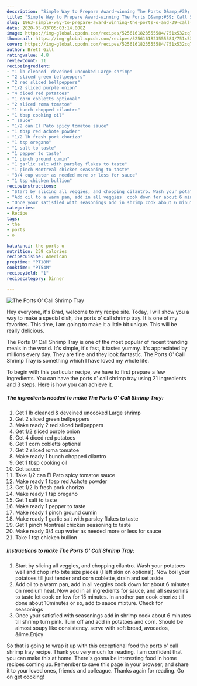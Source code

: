 ```yaml
---
description: "Simple Way to Prepare Award-winning The Ports O&amp;#39; Call Shrimp Tray"
title: "Simple Way to Prepare Award-winning The Ports O&amp;#39; Call Shrimp Tray"
slug: 1963-simple-way-to-prepare-award-winning-the-ports-o-and-39-call-shrimp-tray
date: 2020-05-03T05:03:14.008Z
image: https://img-global.cpcdn.com/recipes/5256161823555584/751x532cq70/the-ports-o-call-shrimp-tray-recipe-main-photo.jpg
thumbnail: https://img-global.cpcdn.com/recipes/5256161823555584/751x532cq70/the-ports-o-call-shrimp-tray-recipe-main-photo.jpg
cover: https://img-global.cpcdn.com/recipes/5256161823555584/751x532cq70/the-ports-o-call-shrimp-tray-recipe-main-photo.jpg
author: Brett Gill
ratingvalue: 4.8
reviewcount: 11
recipeingredient:
- "1 lb cleaned  deveined uncooked Large shrimp"
- "2 sliced green bellpeppers"
- "2 red sliced bellpeppers"
- "1/2 sliced purple onion"
- "4 diced red potatoes"
- "1 corn cobletts optional"
- "2 sliced roma tomatoe"
- "1 bunch chopped cilantro"
- "1 tbsp cooking oil"
- " sauce"
- "1/2 can El Pato spicy tomatoe sauce"
- "1 tbsp red Achote powder"
- "1/2 lb fresh pork chorizo"
- "1 tsp oregano"
- "1 salt to taste"
- "1 pepper to taste"
- "1 pinch ground cumin"
- "1 garlic salt with parsley flakes to taste"
- "1 pinch Montreal chicken seasoning to taste"
- "3/4 cup water as needed more or less for sauce"
- "1 tsp chicken bullion"
recipeinstructions:
- "Start by slicing all veggies, and chopping cilantro. Wash your potatoes well and chop into bite size pieces (I left skin on optional). Now boil your potatoes till just tender and corn coblette, drain and set aside"
- "Add oil to a warm pan, add in all veggies  cook down for about 6 minutes on medium heat. Now add in all ingredients for sauce, and all seasonins to taste let cook on low for 15 minutes. In another pan cook chorizo till done about 10minutes or so, add to sauce mixture. Check for seasonings"
- "Once your satisfied with seasonings add in shrimp cook about 6 minutes till shrimp turn pink. Turn off and add in potatoes and corn. Should be almost soupy like consistency. serve with soft bread, avocados, &amp;lime.Enjoy"
categories:
- Recipe
tags:
- the
- ports
- o

katakunci: the ports o 
nutrition: 259 calories
recipecuisine: American
preptime: "PT18M"
cooktime: "PT54M"
recipeyield: "1"
recipecategory: Dinner

---
```



![The Ports O&#39; Call Shrimp Tray](https://img-global.cpcdn.com/recipes/5256161823555584/751x532cq70/the-ports-o-call-shrimp-tray-recipe-main-photo.jpg)

Hey everyone, it's Brad, welcome to my recipe site. Today, I will show you a way to make a special dish, the ports o&#39; call shrimp tray. It is one of my favorites. This time, I am going to make it a little bit unique. This will be really delicious.



The Ports O&#39; Call Shrimp Tray is one of the most popular of recent trending meals in the world. It's simple, it's fast, it tastes yummy. It's appreciated by millions every day. They are fine and they look fantastic. The Ports O&#39; Call Shrimp Tray is something which I have loved my whole life.


To begin with this particular recipe, we have to first prepare a few ingredients. You can have the ports o&#39; call shrimp tray using 21 ingredients and 3 steps. Here is how you can achieve it.

<!--inarticleads1-->

##### The ingredients needed to make The Ports O&#39; Call Shrimp Tray:

1. Get 1 lb cleaned &amp; deveined uncooked Large shrimp
1. Get 2 sliced green bellpeppers
1. Make ready 2 red sliced bellpeppers
1. Get 1/2 sliced purple onion
1. Get 4 diced red potatoes
1. Get 1 corn cobletts optional
1. Get 2 sliced roma tomatoe
1. Make ready 1 bunch chopped cilantro
1. Get 1 tbsp cooking oil
1. Get  sauce
1. Take 1/2 can El Pato spicy tomatoe sauce
1. Make ready 1 tbsp red Achote powder
1. Get 1/2 lb fresh pork chorizo
1. Make ready 1 tsp oregano
1. Get 1 salt to taste
1. Make ready 1 pepper to taste
1. Make ready 1 pinch ground cumin
1. Make ready 1 garlic salt with parsley flakes to taste
1. Get 1 pinch Montreal chicken seasoning to taste
1. Make ready 3/4 cup water as needed more or less for sauce
1. Take 1 tsp chicken bullion




<!--inarticleads2-->

##### Instructions to make The Ports O&#39; Call Shrimp Tray:

1. Start by slicing all veggies, and chopping cilantro. Wash your potatoes well and chop into bite size pieces (I left skin on optional). Now boil your potatoes till just tender and corn coblette, drain and set aside
1. Add oil to a warm pan, add in all veggies  cook down for about 6 minutes on medium heat. Now add in all ingredients for sauce, and all seasonins to taste let cook on low for 15 minutes. In another pan cook chorizo till done about 10minutes or so, add to sauce mixture. Check for seasonings
1. Once your satisfied with seasonings add in shrimp cook about 6 minutes till shrimp turn pink. Turn off and add in potatoes and corn. Should be almost soupy like consistency. serve with soft bread, avocados, &amp;lime.Enjoy




So that is going to wrap it up with this exceptional food the ports o&#39; call shrimp tray recipe. Thank you very much for reading. I am confident that you can make this at home. There's gonna be interesting food in home recipes coming up. Remember to save this page in your browser, and share it to your loved ones, friends and colleague. Thanks again for reading. Go on get cooking!
